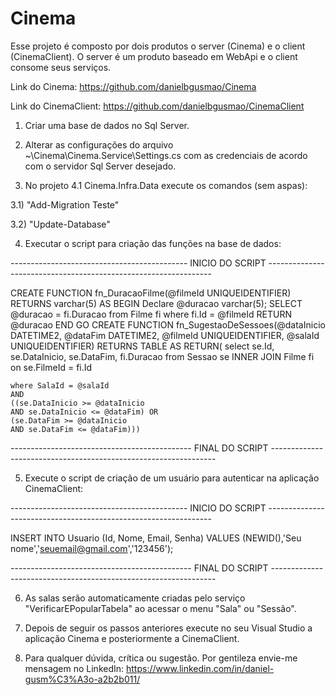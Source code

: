 # Cinema
 Esse projeto é composto por dois produtos o server (Cinema) e o client (CinemaClient). O server é um produto baseado em WebApi e o client consome seus serviços.

Link do Cinema: https://github.com/danielbgusmao/Cinema

Link do CinemaClient: https://github.com/danielbgusmao/CinemaClient

1) Criar uma base de dados no Sql Server.

2) Alterar as configurações do arquivo ~\Cinema\Cinema.Service\Settings.cs com as credenciais de acordo com o servidor Sql Server desejado.

3) No projeto 4.1 Cinema.Infra.Data execute os comandos (sem aspas):

3.1) "Add-Migration Teste"

3.2) "Update-Database"

4) Executar o script para criação das funções na base de dados:

-------------------------------------------- INICIO DO SCRIPT ----------------------------------------------------------------

CREATE FUNCTION fn_DuracaoFilme(@filmeId UNIQUEIDENTIFIER)
RETURNS varchar(5)
AS
BEGIN
    Declare @duracao varchar(5);
    SELECT @duracao = fi.Duracao from Filme fi
    where fi.Id = @filmeId
    RETURN  @duracao
END
GO
CREATE FUNCTION fn_SugestaoDeSessoes(@dataInicio DATETIME2, @dataFim DATETIME2, @filmeId UNIQUEIDENTIFIER, @salaId UNIQUEIDENTIFIER)
	RETURNS TABLE
	AS
	RETURN(
	select se.Id,
	se.DataInicio,
	se.DataFim,
	fi.Duracao
	from Sessao se
	INNER JOIN Filme fi on se.FilmeId = fi.Id

	where SalaId = @salaId 
	AND
	((se.DataInicio >= @dataInicio
	AND se.DataInicio <= @dataFim) OR
	(se.DataFim >= @dataInicio
	AND se.DataFim <= @dataFim)))
	
--------------------------------------------- FINAL DO SCRIPT ----------------------------------------------------------------

5) Execute o script de criação de um usuário para autenticar na aplicação CinemaClient:

-------------------------------------------- INICIO DO SCRIPT ----------------------------------------------------------------

INSERT INTO Usuario (Id, Nome, Email, Senha) VALUES (NEWID(),'Seu nome','seuemail@gmail.com','123456');

--------------------------------------------- FINAL DO SCRIPT ----------------------------------------------------------------

6) As salas serão automaticamente criadas pelo serviço "VerificarEPopularTabela" ao acessar o menu "Sala" ou "Sessão".


7) Depois de seguir os passos anteriores execute no seu Visual Studio a aplicação Cinema e posteriormente a CinemaClient.


8) Para qualquer dúvida, crítica ou sugestão. Por gentileza envie-me mensagem no LinkedIn: https://www.linkedin.com/in/daniel-gusm%C3%A3o-a2b2b011/

